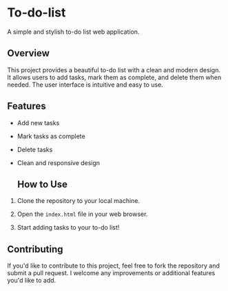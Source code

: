 # To-do-list
A simple and stylish to-do list web application.

## Overview

This project provides a beautiful to-do list with a clean and modern design. It allows users to add tasks, mark them as complete, and delete them when needed. The user interface is intuitive and easy to use.

## Features

- Add new tasks
- Mark tasks as complete
- Delete tasks
- Clean and responsive design

  ## How to Use

1. Clone the repository to your local machine.

2. Open the `index.html` file in your web browser.

3. Start adding tasks to your to-do list!


## Contributing

If you'd like to contribute to this project, feel free to fork the repository and submit a pull request. I welcome any improvements or additional features you'd like to add.
          
       

       
    
           
